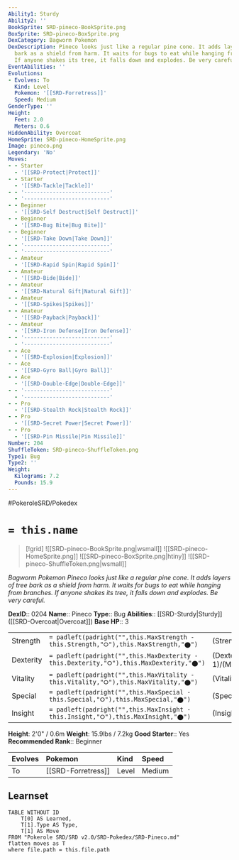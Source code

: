 ```yaml
---
Ability1: Sturdy
Ability2: ''
BookSprite: SRD-pineco-BookSprite.png
BoxSprite: SRD-pineco-BoxSprite.png
DexCategory: Bagworm Pokemon
DexDescription: Pineco looks just like a regular pine cone. It adds layers of tree
  bark as a shield from harm. It waits for bugs to eat while hanging from branches.
  If anyone shakes its tree, it falls down and explodes. Be very careful.
EventAbilities: ''
Evolutions:
- Evolves: To
  Kind: Level
  Pokemon: '[[SRD-Forretress]]'
  Speed: Medium
GenderType: ''
Height:
  Feet: 2.0
  Meters: 0.6
HiddenAbility: Overcoat
HomeSprite: SRD-pineco-HomeSprite.png
Image: pineco.png
Legendary: 'No'
Moves:
- - Starter
  - '[[SRD-Protect|Protect]]'
- - Starter
  - '[[SRD-Tackle|Tackle]]'
- - '---------------------------'
  - '---------------------------'
- - Beginner
  - '[[SRD-Self Destruct|Self Destruct]]'
- - Beginner
  - '[[SRD-Bug Bite|Bug Bite]]'
- - Beginner
  - '[[SRD-Take Down|Take Down]]'
- - '---------------------------'
  - '---------------------------'
- - Amateur
  - '[[SRD-Rapid Spin|Rapid Spin]]'
- - Amateur
  - '[[SRD-Bide|Bide]]'
- - Amateur
  - '[[SRD-Natural Gift|Natural Gift]]'
- - Amateur
  - '[[SRD-Spikes|Spikes]]'
- - Amateur
  - '[[SRD-Payback|Payback]]'
- - Amateur
  - '[[SRD-Iron Defense|Iron Defense]]'
- - '---------------------------'
  - '---------------------------'
- - Ace
  - '[[SRD-Explosion|Explosion]]'
- - Ace
  - '[[SRD-Gyro Ball|Gyro Ball]]'
- - Ace
  - '[[SRD-Double-Edge|Double-Edge]]'
- - '---------------------------'
  - '---------------------------'
- - Pro
  - '[[SRD-Stealth Rock|Stealth Rock]]'
- - Pro
  - '[[SRD-Secret Power|Secret Power]]'
- - Pro
  - '[[SRD-Pin Missile|Pin Missile]]'
Number: 204
ShuffleToken: SRD-pineco-ShuffleToken.png
Type1: Bug
Type2: ''
Weight:
  Kilograms: 7.2
  Pounds: 15.9
---
```


#PokeroleSRD/Pokedex

# `= this.name`

> [!grid]
> ![[SRD-pineco-BookSprite.png|wsmall]]
> ![[SRD-pineco-HomeSprite.png]]
> ![[SRD-pineco-BoxSprite.png|htiny]]
> ![[SRD-pineco-ShuffleToken.png|wsmall]]


*Bagworm Pokemon*
*Pineco looks just like a regular pine cone. It adds layers of tree bark as a shield from harm. It waits for bugs to eat while hanging from branches. If anyone shakes its tree, it falls down and explodes. Be very careful.*

**DexID**:: 0204
**Name**:: Pineco
**Type**:: Bug
**Abilities**:: [[SRD-Sturdy|Sturdy]] ([[SRD-Overcoat|Overcoat]])
**Base HP**:: 3

|           |                                                                                        |                                          |
| --------- | -------------------------------------------------------------------------------------- | ---------------------------------------- |
| Strength  | `= padleft(padright("",this.MaxStrength - this.Strength,"⭘"),this.MaxStrength,"⬤")`    | (Strength::2)/(MaxStrength::4)   |
| Dexterity | `= padleft(padright("",this.MaxDexterity - this.Dexterity,"⭘"),this.MaxDexterity,"⬤")` | (Dexterity:: 1)/(MaxDexterity::2) |
| Vitality  | `= padleft(padright("",this.MaxVitality - this.Vitality,"⭘"),this.MaxVitality,"⬤")`    | (Vitality::2)/(MaxVitality::5)   |
| Special   | `= padleft(padright("",this.MaxSpecial - this.Special,"⭘"),this.MaxSpecial,"⬤")`       | (Special::1)/(MaxSpecial::3)     |
| Insight   | `= padleft(padright("",this.MaxInsight - this.Insight,"⭘"),this.MaxInsight,"⬤")`       | (Insight::1)/(MaxInsight::3)     |

**Height**: 2'0" / 0.6m
**Weight**: 15.9lbs / 7.2kg
**Good Starter**:: Yes
**Recommended Rank**:: Beginner

| Evolves   | Pokemon            | Kind   | Speed   |
|:----------|:-------------------|:-------|:--------|
| To        | [[SRD-Forretress]] | Level  | Medium  |

## Learnset

```dataview
TABLE WITHOUT ID
    T[0] AS Learned,
    T[1].Type AS Type,
    T[1] AS Move
FROM "Pokerole SRD/SRD v2.0/SRD-Pokedex/SRD-Pineco.md"
flatten moves as T
where file.path = this.file.path
```
